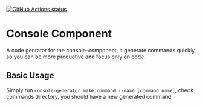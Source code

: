 <p>
  <a href="https://github.com/edenreich/console-component-helper"><img alt="GitHub Actions status" src="https://github.com/edenreich/console-component-helper/workflows/build/badge.svg"></a>
</p>

# Console Component

A code genrator for the console-component, it generate commands quickly, so you can be more productive and focus only on code.

## Basic Usage

Simply run `console-generator make:command --name [command_name]`, check commands directory, you should have a new generated command.

